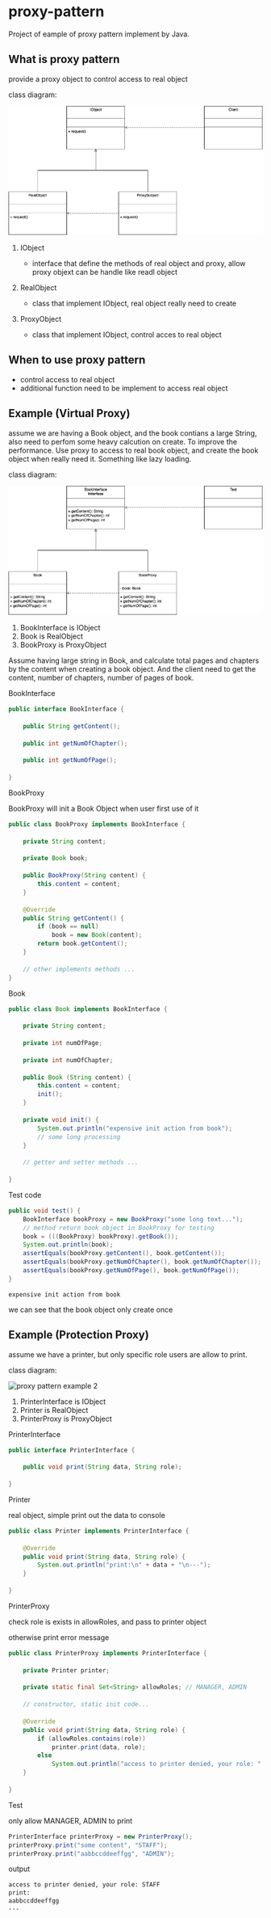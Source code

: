 # proxy-pattern
Project of eample of proxy pattern implement by Java.

## What is proxy pattern
provide a proxy object to control access to real object

class diagram:

![proxy pattern](https://github.com/kan01234/design-patterns/blob/master/proxy-pattern/proxy-pattern.png)

1. IObject
    - interface that define the methods of real object and proxy, allow proxy objext can be handle like readl object

2. RealObject
    - class that implement IObject, real object really need to create

3. ProxyObject
    - class that implement IObject, control acces to real object

## When to use proxy pattern
- control access to real object
- additional function need to be implement to access real object

## Example (Virtual Proxy)
assume we are having a Book object, and the book contians a large String, also need to perfom some heavy calcution on create. To improve the performance. Use proxy to access to real book object, and create the book object when really need it. Something like lazy loading.

class diagram:

![proxy pattern example 1](https://github.com/kan01234/design-patterns/blob/master/proxy-pattern/proxy-pattern-example-1.png)

1. BookInterface is IObject
2. Book is RealObject
3. BookProxy is ProxyObject

Assume having large string in Book, and calculate total pages and chapters by the content when creating a book object.
And the client need to get the content, number of chapters, number of pages of book.

BookInterface
```java
public interface BookInterface {
    
    public String getContent();

    public int getNumOfChapter();

    public int getNumOfPage();

}
```

BookProxy

BookProxy will init a Book Object when user first use of it
```java
public class BookProxy implements BookInterface {

    private String content;

    private Book book;

    public BookProxy(String content) {
        this.content = content;
    }

    @Override
    public String getContent() {
        if (book == null)
            book = new Book(content);
        return book.getContent();
    }

    // other implements methods ...
}
```

Book
```java
public class Book implements BookInterface {

    private String content;

    private int numOfPage;

    private int numOfChapter;

    public Book (String content) {
        this.content = content;
        init();
    }

    private void init() {
        System.out.println("expensive init action from book");
        // some long processing
    }

    // getter and setter methods ...

}
```

Test code
```java
public void test() {
    BookInterface bookProxy = new BookProxy("some long text...");
    // method return book object in BookProxy for testing
    book = (((BookProxy) bookProxy).getBook());
    System.out.println(book);
    assertEquals(bookProxy.getContent(), book.getContent());
    assertEquals(bookProxy.getNumOfChapter(), book.getNumOfChapter());
    assertEquals(bookProxy.getNumOfPage(), book.getNumOfPage());
}
```

```output
expensive init action from book
```

we can see that the book object only create once

## Example (Protection Proxy)
assume we have a printer, but only specific role users are allow to print.

class diagram:

![proxy pattern example 2](https://github.com/kan01234/design-patterns/blob/master/proxy-pattern/proxy-pattern-example-2.png)

1. PrinterInterface is IObject
2. Printer is RealObject
3. PrinterProxy is ProxyObject

PrinterInterface
```java
public interface PrinterInterface {

    public void print(String data, String role);

}
```

Printer

real object, simple print out the data to console
```java
public class Printer implements PrinterInterface {

    @Override
    public void print(String data, String role) {
        System.out.println("print:\n" + data + "\n---");
    }

}
```

PrinterProxy

check role is exists in allowRoles, and pass to printer object

otherwise print error message
```java
public class PrinterProxy implements PrinterInterface {

    private Printer printer;

    private static final Set<String> allowRoles; // MANAGER, ADMIN

    // constructor, static init code...

    @Override
    public void print(String data, String role) {
        if (allowRoles.contains(role))
            printer.print(data, role);
        else
            System.out.println("access to printer denied, your role: " + role);
    }

}
```

Test

only allow MANAGER, ADMIN to print
```java
PrinterInterface printerProxy = new PrinterProxy();
printerProxy.print("some content", "STAFF");
printerProxy.print("aabbccddeeffgg", "ADMIN");
```

output
```
access to printer denied, your role: STAFF
print:
aabbccddeeffgg
---
```